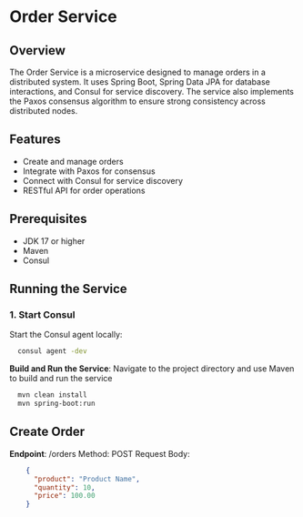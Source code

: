 # Order Service

## Overview
The Order Service is a microservice designed to manage orders in a distributed system. It uses Spring Boot, Spring Data JPA for database interactions, and Consul for service discovery. The service also implements the Paxos consensus algorithm to ensure strong consistency across distributed nodes.

## Features
- Create and manage orders
- Integrate with Paxos for consensus
- Connect with Consul for service discovery
- RESTful API for order operations

## Prerequisites
- JDK 17 or higher
- Maven
- Consul

## Running the Service

### 1. Start Consul
Start the Consul agent locally:
```sh
  consul agent -dev
```

**Build and Run the Service**: Navigate to the project directory and use Maven to build and run the service
````sh
  mvn clean install
  mvn spring-boot:run
````

## Create Order
**Endpoint**: /orders Method: POST Request Body:
````json
    {
      "product": "Product Name",
      "quantity": 10,
      "price": 100.00
    }
````

